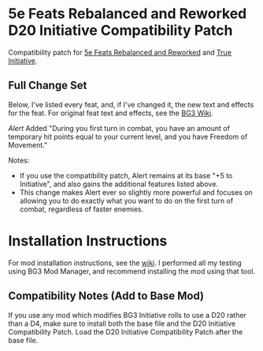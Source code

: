 # 5e Feats Rebalanced and Reworked D20 Initiative Compatibility Patch

Compatibility patch for [5e Feats Rebalanced and Reworked](https://www.nexusmods.com/baldursgate3/mods/4379) and [True Initiative](https://www.nexusmods.com/baldursgate3/mods/1115).

## Full Change Set

Below, I've listed every feat, and, if I've changed it, the new text and effects for the feat. For original feat text and effects, see the [BG3 Wiki](https://bg3.wiki/wiki/Feats).

_Alert_
Added "During you first turn in combat, you have an amount of temporary hit points equal to your current level, and you have Freedom of Movement."

Notes: 
- If you use the compatibility patch, Alert remains at its base "+5 to Initiative", and also gains the additional features listed above.
- This change makes Alert ever so slightly more powerful and focuses on allowing you to do exactly what you want to do on the first turn of combat, regardless of faster enemies.

# Installation Instructions

For mod installation instructions, see the [wiki](https://bg3.wiki/wiki/Guide:Installing_Mods). I performed all my testing using BG3 Mod Manager, and recommend installing the mod using that tool.

## Compatibility Notes (Add to Base Mod)

If you use any mod which modifies BG3 Initiative rolls to use a D20 rather than a D4, make sure to install both the base file and the D20 Initiative Compatibility Patch. Load the D20 Initiative Compatibility Patch after the base file.